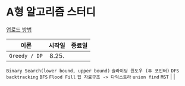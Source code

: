 # A형 알고리즘 스터디

[업로드 방법](https://miro7923.github.io/uno%20mas/teamwork-by-github/)

 이론 | 시작일 | 종료일 
---|:---:|:---:
 `Greedy / DP` | 8.25.
 `Binary Search(lower bound, upper bound)`
 `슬라이딩 윈도우 (투 포인터)`
 `DFS`
 `backtracking`
 `BFS`
 `Flood Fill`
 `힙 자료구조 -> 다익스트라`
 `union find`
 `MST` | | 
